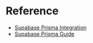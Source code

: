 # Reference

- [Supabase Prisma Integration](https://supabase.com/partners/integrations/prisma)
- [Supabase Prisma Guide](https://supabase.com/docs/guides/database/prisma?queryGroups=initiate&initiate=npm_initiate)
